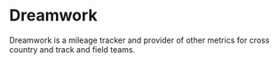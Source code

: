 # Dreamwork

Dreamwork is a mileage tracker and provider of other metrics for cross country and track and field teams.